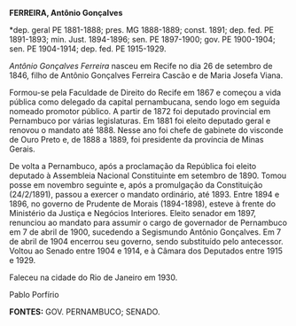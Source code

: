 **FERREIRA, Antônio Gonçalves**

\*dep. geral PE 1881-1888; pres. MG 1888-1889; const. 1891; dep. fed. PE
1891-1893; min. Just. 1894-1896; sen. PE 1897-1900; gov. PE 1900-1904;
sen. PE 1904-1914; dep. fed. PE 1915-1929.

*Antônio Gonçalves Ferreira* nasceu em Recife no dia 26 de setembro de
1846, filho de Antônio Gonçalves Ferreira Cascão e de Maria Josefa
Viana.

Formou-se pela Faculdade de Direito do Recife em 1867 e começou a vida
pública como delegado da capital pernambucana, sendo logo em seguida
nomeado promotor público. A partir de 1872 foi deputado provincial em
Pernambuco por várias legislaturas. Em 1881 foi eleito deputado geral e
renovou o mandato até 1888. Nesse ano foi chefe de gabinete do visconde
de Ouro Preto e, de 1888 a 1889, foi presidente da província de Minas
Gerais.

De volta a Pernambuco, após a proclamação da República foi eleito
deputado à Assembleia Nacional Constituinte em setembro de 1890. Tomou
posse em novembro seguinte e, após a promulgação da Constituição
(24/2/1891), passou a exercer o mandato ordinário, até 1893. Entre 1894
e 1896, no governo de Prudente de Morais (1894-1898), esteve à frente do
Ministério da Justiça e Negócios Interiores. Eleito senador em 1897,
renunciou ao mandato para assumir o cargo de governador de Pernambuco em
7 de abril de 1900, sucedendo a Segismundo Antônio Gonçalves. Em 7 de
abril de 1904 encerrou seu governo, sendo substituído pelo antecessor.
Voltou ao Senado entre 1904 e 1914, e à Câmara dos Deputados entre 1915
e 1929.

Faleceu na cidade do Rio de Janeiro em 1930.

Pablo Porfírio

**FONTES:** GOV. PERNAMBUCO; SENADO.
